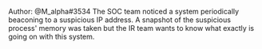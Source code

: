 Author: @M_alpha#3534
The SOC team noticed a system periodically beaconing to a suspicious IP address. A snapshot of the suspicious process' memory was taken but the IR team wants to know what exactly is going on with this system.
